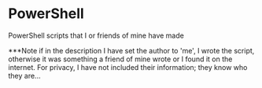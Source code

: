 # PowerShell
PowerShell scripts that I or friends of mine have made

***Note if in the description I have set the author to 'me', I wrote the script, otherwise it was something
a friend of mine wrote or I found it on the internet. For privacy, I have not included their information; they
know who they are...
